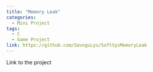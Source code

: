 ```yaml
---
title: "Memory Leak"
categories:
  - Mini Project
tags:
  - C
  - Game Project
link: https://github.com/SeunguLyu/SoftSysMemoryLeak
---
```


Link to the project